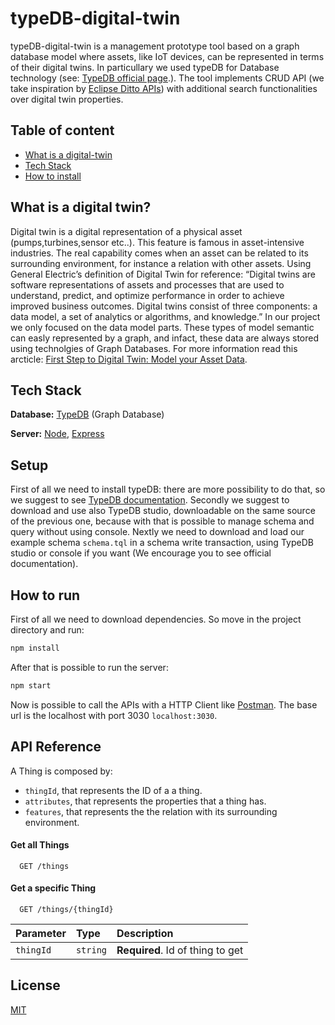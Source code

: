 # typeDB-digital-twin

typeDB-digital-twin is a management prototype tool based on a graph database model where assets, like IoT devices, can be represented in terms of their digital twins.
In particullary we used typeDB for Database technology (see: [TypeDB official page](https://vaticle.com/typedb).).
The tool implements CRUD API (we take inspiration by [Eclipse Ditto APIs](https://www.eclipse.org/ditto/)) with additional search functionalities over digital twin properties.

## Table of content

- [What is a digital-twin](#what-is-a-digital-twin)
- [Tech Stack](#tech-stack)
- [How to install](#how-to-install)


## What is a digital twin?

Digital twin is a digital representation of a physical asset (pumps,turbines,sensor etc..).
This feature is famous in asset-intensive industries.
The real capability comes when an asset can be related to its surrounding environment, for instance a relation with other assets.
Using General Electric’s definition of Digital Twin for reference: “Digital twins are software representations of assets and processes that are used to understand, predict, and optimize performance in order to achieve improved business outcomes. Digital twins consist of three components: a data model, a set of analytics or algorithms, and knowledge.”
In our project we only focused on the data model parts.
These types of model semantic can easly represented by a graph, and infact, these data are always stored using technolgies of Graph Databases.
For more information read this arcticle: [First Step to Digital Twin: Model your Asset Data](https://www.linkedin.com/pulse/first-step-digital-twin-model-your-asset-data-gregory-mckim/).


## Tech Stack

**Database:** [TypeDB](https://vaticle.com/typedb) (Graph Database)

**Server:** [Node](https://nodejs.org/en/about), [Express](https://expressjs.com/)


## Setup

First of all we need to install typeDB: there are more possibility to do that, so we suggest to see [TypeDB documentation](https://vaticle.com/download).
Secondly we suggest to download and use also TypeDB studio, downloadable on the same source of the previous one, because with that is possible to manage schema and query without using console.
Nextly we need to download and load our example schema `schema.tql` in a schema write transaction, using TypeDB studio or console if you want (We encourage you to see official documentation).

## How to run

First of all we need to download dependencies. So move in the project directory and run:

```bash
npm install
```

After that is possible to run the server:

```bash
npm start
```

Now is possible to call the APIs with a HTTP Client like [Postman](https://www.postman.com/).
The base url is the localhost with port 3030  `localhost:3030`.


## API Reference

A Thing is composed by:
- `thingId`, that represents the ID of a a thing.
- `attributes`, that represents the properties that a thing has.
- `features`, that represents the the relation with its surrounding environment.

#### Get all Things

```http
  GET /things
```

#### Get a specific Thing

```http
  GET /things/{thingId}
```

| Parameter | Type     | Description                       |
| :-------- | :------- | :-------------------------------- |
| `thingId`      | `string` | **Required**. Id of thing to get |


## License

[MIT](https://choosealicense.com/licenses/mit/)

